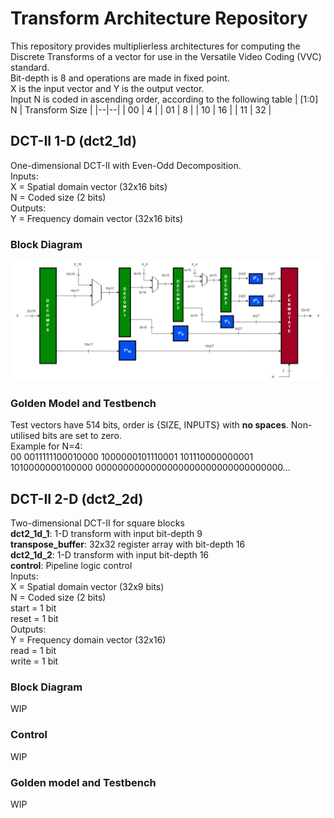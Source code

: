 # Transform Architecture Repository
This repository provides multiplierless architectures for computing the Discrete Transforms of a vector for use in the Versatile Video Coding (VVC) standard. <br>
Bit-depth is 8 and operations are made in fixed point. <br>
X is the input vector and Y is the output vector. <br>
Input N is coded in ascending order, according to the following table
| [1:0] N  | Transform Size  |
|--|--|
| 00 | 4 |
| 01 | 8 |
| 10 | 16 |
| 11 | 32 |

## DCT-II 1-D (dct2_1d)
One-dimensional DCT-II with Even-Odd Decomposition. <br>
Inputs: <br>
X = Spatial domain vector (32x16 bits) <br>
N = Coded size (2 bits) <br>
Outputs: <br>
Y = Frequency domain vector (32x16 bits) 

### Block Diagram
![alt_text](https://github.com/jm-marqueti/vvc_transforms_ECL/blob/main/images/dct2_1d.png?raw=true)

### Golden Model and Testbench
Test vectors have 514 bits, order is {SIZE, INPUTS} with **no spaces**. Non-utilised bits are set to zero. <br> Example for N=4: <br>
00 0011111100010000 1000000101110001 101110000000001 1010000000100000 0000000000000000000000000000000000...

## DCT-II 2-D (dct2_2d)
Two-dimensional DCT-II for square blocks <br>
**dct2_1d_1**: 1-D transform with input bit-depth 9 <br>
**transpose_buffer**: 32x32 register array with bit-depth 16 <br>
**dct2_1d_2**: 1-D transform with input bit-depth 16 <br>
**control**: Pipeline logic control <br>
Inputs: <br>
X = Spatial domain vector (32x9 bits) <br>
N = Coded size (2 bits) <br>
start = 1 bit <br>
reset = 1 bit <br>
Outputs: <br>
Y = Frequency domain vector (32x16) <br>
read = 1 bit <br>
write = 1 bit <br>

### Block Diagram
WIP
### Control
WIP
### Golden model and Testbench
WIP

